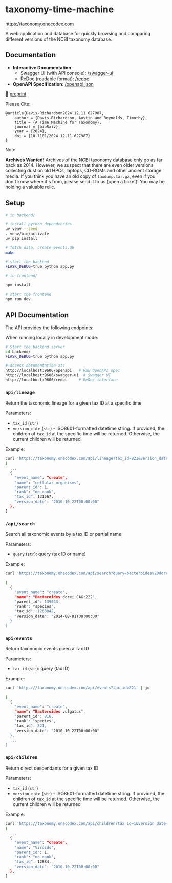 # taxonomy-time-machine

https://taxonomy.onecodex.com

A web application and database for quickly browsing and comparing different
versions of the NCBI taxonomy database.

## Documentation

- **Interactive Documentation**
  - Swagger UI (with API console): [/swagger-ui](https://taxonomy.onecodex.com/swagger-ui)
  - ReDoc (readable format): [/redoc](https://taxonomy.onecodex.com/redoc)
- **OpenAPI Specification**: [/openapi.json](https://taxonomy.onecodex.com/openapi.json)

:paperclip: [preprint](https://www.biorxiv.org/content/10.1101/2024.12.11.627987v1)

Please Cite:

```
@article{Davis-Richardson2024.12.11.627987,
    author = {Davis-Richardson, Austin and Reynolds, Timothy},
    title = {A Time Machine for Taxonomy},
    journal = {bioRxiv},
    year = {2024},
    doi = {10.1101/2024.12.11.627987}
}
```


> [!NOTE]
> **Archives Wanted!**
> Archives of the NCBI taxonomy database only go as far
back as 2014. However, we suspect that there are even older versions collecting
dust on old HPCs, laptops, CD-ROMs and other ancient storage media. If you
think you have an old copy of `taxdump.tar.gz`, even if you don't know where
it's from, please send it to us (open a ticket)! You may be holding a valuable
relic.

## Setup

```bash
# in backend/

# install python dependencies
uv venv --seed
. venv/bin/activate
uv pip install

# fetch data, create events.db
make

# start the backend
FLASK_DEBUG=true python app.py

# in frontend/

npm install

# start the frontend
npm run dev
```

## API Documentation

The API provides the following endpoints:

When running locally in development mode:
```bash
# Start the backend server
cd backend/
FLASK_DEBUG=true python app.py

# Access documentation at:
http://localhost:9606/openapi   # Raw OpenAPI spec
http://localhost:9606/swagger-ui  # Swagger UI
http://localhost:9606/redoc     # ReDoc interface
```

### `api/lineage`

Return the taxonomic lineage for a given tax ID at a specific time

Parameters:

- `tax_id` (`str`)
- `version_date` (`str`) - ISO8601-formatted datetime string. If provided, the
  children of `tax_id` at the specific time will be returned. Otherwise, the
  current children will be returned

Example:

```bash
curl 'https://taxonomy.onecodex.com/api/lineage?tax_id=821&version_date=2014-10-22T00%3A00%3A00' | jq 
[
  ...
  {
    "event_name": "create",
    "name": "cellular organisms",
    "parent_id": 1,
    "rank": "no rank",
    "tax_id": 131567,
    "version_date": "2010-10-22T00:00:00"
  },
]
```

### `/api/search`

Search all taxonomic events by a tax ID or partial name

Parameters:

- `query` (`str`): query (tax ID or name)

Example:

```bash
curl 'https://taxonomy.onecodex.com/api/search?query=bacteroides%20dorei%CAG' | jq 

[
  {
    "event_name": "create",
    "name": "Bacteroides dorei CAG:222",
    "parent_id": 139043,
    "rank": "species",
    "tax_id": 1263042,
    "version_date": "2014-08-01T00:00:00"
  }
]
```

### `api/events`

Return taxonomic events given a Tax ID

Parameters:

- `tax_id` (`str`): query (tax ID)

Example:

```bash
curl 'https://taxonomy.onecodex.com/api/events?tax_id=821' | jq 

[
  {
    "event_name": "create",
    "name": "Bacteroides vulgatus",
    "parent_id": 816,
    "rank": "species",
    "tax_id": 821,
    "version_date": "2010-10-22T00:00:00"
  },
  ...
]
```

### `api/children`

Return direct descendants for a given tax ID

Parameters:

- `tax_id` (`str`)
- `version_date` (`str`) - ISO8601-formatted datetime string. If provided, the
  children of `tax_id` at the specific time will be returned. Otherwise, the
  current children will be returned

Example:

```bash
curl 'https://taxonomy.onecodex.com/api/children?tax_id=1&version_date=2010-10-22T00%3A00%3A00' | jq 
[
  ...
  {
    "event_name": "create",
    "name": "Viroids",
    "parent_id": 1,
    "rank": "no rank",
    "tax_id": 12884,
    "version_date": "2010-10-22T00:00:00"
  },
]
```

